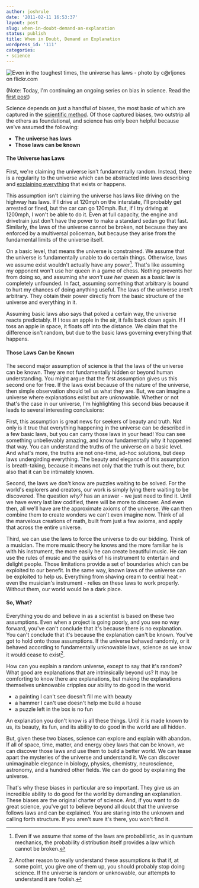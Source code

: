 ```yaml
---
author: joshrule
date: '2011-02-11 16:53:37'
layout: post
slug: when-in-doubt-demand-an-explanation
status: publish
title: When in Doubt, Demand an Explanation
wordpress_id: '111'
categories:
- science
---
```


![Even in the toughest times, the universe has laws - photo by c@rljones on
flickr.com][1]

(Note: Today, I'm continuing an ongoing series on bias in science. Read the
[first post][2])

Science depends on just a handful of biases, the most basic of which are
captured in the [scientific method][3]. Of those captured biases, two outstrip
all the others as foundational, and science has only been helpful because
we've assumed the following:

*  **The universe has laws**
*  **Those laws can be known**

#### The Universe has Laws

First, we're claiming the universe isn't fundamentally random. Instead, there
is a regularity to the universe which can be abstracted into laws describing
and [explaining everything][4] that exists or happens.

This assumption isn't claiming the universe has laws like driving on the
highway has laws. If I drive at 120mph on the interstate, I'll probably get
arrested or fined, but the car can go 120mph. But, if I try driving at
1200mph, I won't be able to do it. Even at full capacity, the engine and
drivetrain just don't have the power to make a standard sedan go that fast.
Similarly, the laws of the universe cannot be broken, not because they are
enforced by a multiversal policeman, but because they arise from the
fundamental limits of the universe itself.

On a basic level, that means the universe is constrained. We assume that the
universe is fundamentally unable to do certain things. Otherwise, laws we
assume exist wouldn't actually have any power[^1]. That's like assuming my
opponent won't use her queen in a game of chess. Nothing prevents her from
doing so, and assuming _she won't use her queen_ as a basic law is completely
unfounded. In fact, assuming something that arbitrary is bound to hurt my
chances of doing anything useful. The laws of the universe aren't arbitrary.
They obtain their power directly from the basic structure of the universe and
everything in it.

Assuming basic laws also says that poked a certain way, the universe reacts
predictably. If I toss an apple in the air, it falls back down again. If I
toss an apple in space, it floats off into the distance. We claim that the
difference isn't random, but due to the basic laws governing everything that
happens.

#### Those Laws Can be Known

The second major assumption of science is that the laws of the universe can be
known. They are not fundamentally hidden or beyond human understanding. You
might argue that the first assumption gives us this second one for free. If
the laws exist because of the nature of the universe, then simple observation
should tell us what they are. But, we can imagine a universe where
explanations exist but are unknowable. Whether or not that's the case in our
universe, I'm highlighting this second bias because it leads to several
interesting conclusions:

First, this assumption is great news for seekers of beauty and truth. Not only
is it true that everything happening in the universe can be described in a few
basic laws, but you can carry those laws in your head! You can see something
unbelievably amazing, and know fundamentally why it happened that way. You can
understand the truths of the universe on a basic level. And what's more, the
truths are not one-time, ad-hoc solutions, but deep laws undergirding
everything. The beauty and elegance of this assumption is breath-taking,
because it means not only that the truth is out there, but also that it can be
intimately known.

Second, the laws we don't know are puzzles waiting to be solved. For the
world's explorers and creators, our work is simply lying there waiting to be
discovered. The question _why?_ has an answer - we just need to find it. Until
we have every last law codified, there will be more to discover. And even
then, all we'll have are the approximate axioms of the universe. We can then
combine them to create wonders we can't even imagine now. Think of all the
marvelous creations of math, built from just a few axioms, and apply that
across the entire universe.

Third, we can use the laws to force the universe to do our bidding. Think of a
musician. The more music theory he knows and the more familiar he is with his
instrument, the more easily he can create beautiful music. He can use the
rules of music and the quirks of his instrument to entertain and delight
people. Those limitations provide a set of boundaries which can be exploited
to our benefit. In the same way, known laws of the universe can be exploited
to help us. Everything from shaving cream to central heat - even the
musician's instrument - relies on these laws to work properly. Without them,
our world would be a dark place.

#### So, What?

Everything you do and believe in as a scientist is based on these two
assumptions. Even when a project is going poorly, and you see no way forward,
you've can't conclude that it's because there is no explanation. You can't
conclude that it's because the explanation can't be known. You've got to hold
onto those assumptions. If the universe behaved randomly, or it behaved
according to fundamentally unknowable laws, science as we know it would cease
to exist[^2].

How can you explain a random universe, except to say that it's random? What
good are explanations that are intrinsically beyond us? It may be comforting
to know there are explanations, but making the explanations themselves
unknowable cripples our ability to do good in the world.

*  a painting I can't see doesn't fill me with beauty
*  a hammer I can't use doesn't help me build a house 
*  a puzzle left in the box is no fun

An explanation you don't know is all these things. Until it is made known to
us, its beauty, its fun, and its ability to do good in the world are all
hidden.

But, given these two biases, science can explore and explain with abandon. If
all of space, time, matter, and energy obey laws that can be known, we can
discover those laws and use them to build a better world. We can tease apart
the mysteries of the universe and understand it. We can discover unimaginable
elegance in biology, physics, chemistry, neuroscience, astronomy, and a
hundred other fields. We can do good by explaining the universe.

That's why these biases in particular are so important. They give us an
incredible ability to do good for the world by demanding an explanation. These
biases are the original charter of science. And, if you want to do great
science, you've got to believe beyond all doubt that the universe follows laws
and can be explained. You are staring into the unknown and calling forth
structure. If you aren't sure it's there, you won't find it.


[^1]: Even if we assume that some of the laws are probabilistic, as in quantum mechanics, the probability distribution itself provides a law which cannot be broken.
[^2]: Another reason to really understand these assumptions is that if, at some point, you give one of them up, you should probably stop doing science. If the universe is random or unknowable, our attempts to understand it are foolish.

[1]: /a/2011-02-11-when-in-doubt-demand-an-explanation/star-trail.png (Even in the toughest times, the universe has laws - photo by c@rljones on flickr.com)
[2]: http://joshrule.com/blog/science-needs-bias (WOTS - Science Needs Bias)
[3]: http://joshrule.com/blog/beeswax-brain-power-and-black-swans-the-scientific-method-explained/ (WOTS - Beeswax, Brain Power, and Black Swans: The Scientific Method Explained)
[4]: http://joshrule.com/blog/what-is-science/ (WOTS - What Is Science?)
